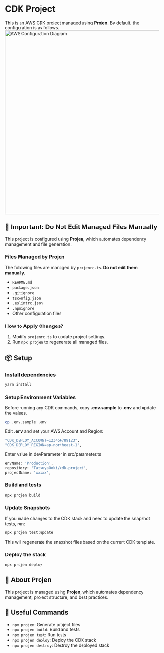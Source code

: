 # CDK Project

This is an AWS CDK project managed using **Projen**.
By default, the configuration is as follows.
<img width="600" alt="AWS Configuration Diagram" src="https://github.com/user-attachments/assets/61f73799-edcc-45a3-a69a-42dc8f9e2f8e">

## 📢 Important: Do Not Edit Managed Files Manually
This project is configured using **Projen**, which automates dependency management and file generation.

### Files Managed by Projen
The following files are managed by `projenrc.ts`. **Do not edit them manually.**
- `README.md`
- `package.json`
- `.gitignore`
- `tsconfig.json`
- `.eslintrc.json`
- `.npmignore`
- Other configuration files

### How to Apply Changes?
1. Modify `projenrc.ts` to update project settings.
2. Run `npx projen` to regenerate all managed files.

## 📦 Setup

### Install dependencies
```sh
yarn install
```

### Setup Environment Variables
Before running any CDK commands, copy **.env.sample** to **.env** and update the values.
```sh
cp .env.sample .env
```

Edit **.env** and set your AWS Account and Region:
```sh
"CDK_DEPLOY_ACCOUNT=123456789123",
"CDK_DEPLOY_REGION=ap-northeast-1",
```

Enter value in devParameter in src/parameter.ts
```sh
envName: 'Production',
repository: 'TatsuyaOoki/cdk-project',
projectName: 'xxxxx',
```


### Build and tests
```sh
npx projen build
```

### Update Snapshots
If you made changes to the CDK stack and need to update the snapshot tests, run:
```sh
npx projen test:update
```
This will regenerate the snapshot files based on the current CDK template.

### Deploy the stack
```sh
npx projen deploy
```

## 🎯 About Projen
This project is managed using **Projen**, which automates dependency management, project structure, and best practices.

## 🚀 Useful Commands
- `npx projen`: Generate project files
- `npx projen build`: Build and tests
- `npx projen test`: Run tests
- `npx projen deploy`: Deploy the CDK stack
- `npx projen destroy`: Destroy the deployed stack

